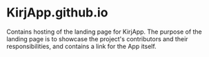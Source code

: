 # KirjApp.github.io

Contains hosting of the landing page for KirjApp.
The purpose of the landing page is to showcase the project's contributors and their responsibilities, and contains a link for the App itself.
